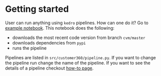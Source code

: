 # Getting started

User can run anything using `kedro` pipelines. How can one do it? Go to [example notebook](https://southeastasia.azuredatabricks.net/?o=334552184297553#notebook/904855813142769).
This notebook does the following:
- downloads the most recent code version from branch `cvm/master`
- downloads dependencies from `pypi`
- runs the pipeline

Pipelines are listed in `src/customer360/pipeline.py`. If you want to change the pipeline run change the name of the pipeline.
If you want to see the details of a pipeline checkout [how-to page](04_howtos.md).

